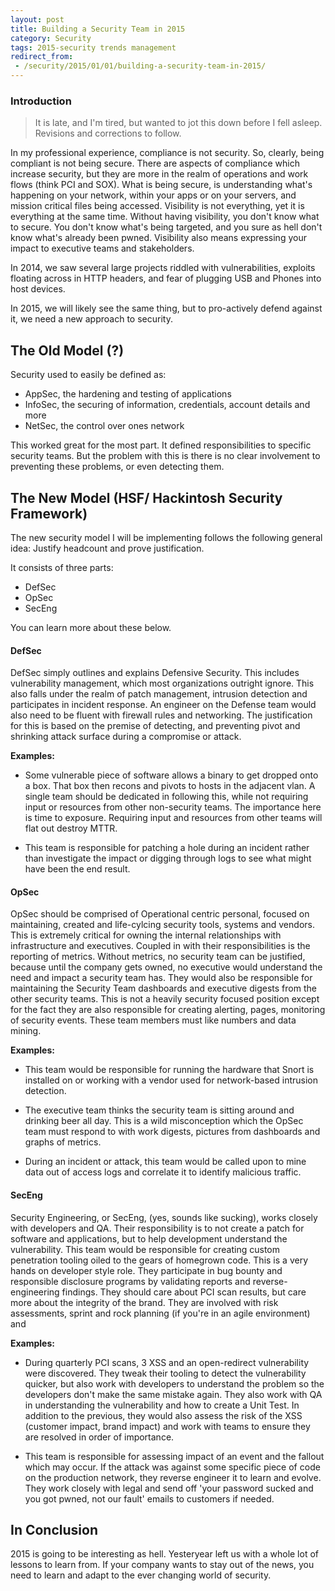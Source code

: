 ```yaml
---
layout: post
title: Building a Security Team in 2015
category: Security
tags: 2015-security trends management
redirect_from:
 - /security/2015/01/01/building-a-security-team-in-2015/
---
```


### Introduction
> It is late, and I'm tired, but wanted to jot this down before I fell asleep. Revisions and corrections to follow.

In my professional experience, compliance is not security. So, clearly, being compliant is not being secure. There are aspects of compliance which increase security, but they are more in the realm of operations and work flows (think PCI and SOX). What is being secure, is understanding what's happening on your network, within your apps or on your servers, and mission critical files being accessed. Visibility is not everything, yet it is everything at the same time. Without having visibility, you don't know what to secure. You don't know what's being targeted, and you sure as hell don't know what's already been pwned. Visibility also means expressing your impact to executive teams and stakeholders.

In 2014, we saw several large projects riddled with vulnerabilities, exploits floating across in HTTP headers, and fear of plugging USB and Phones into host devices. 

In 2015, we will likely see the same thing, but to pro-actively defend against it, we need a new approach to security.

## The Old Model (?)

Security used to easily be defined as:

  - AppSec, the hardening and testing of applications
  - InfoSec, the securing of information, credentials, account details and more
  - NetSec, the control over ones network

This worked great for the most part. It defined responsibilities to specific security teams. But the problem with this is there is no clear involvement to preventing these problems, or even detecting them.

## The New Model (HSF/ Hackintosh Security Framework)

The new security model I will be implementing follows the following general idea: Justify headcount and prove justification.

It consists of three parts:

  - DefSec
  - OpSec
  - SecEng

You can learn more about these below.

#### DefSec

DefSec simply outlines and explains Defensive Security. This includes vulnerability management, which most organizations outright ignore. This also falls under the realm of patch management, intrusion detection and participates in incident response. An engineer on the Defense team would also need to be fluent with firewall rules and networking. The justification for this is based on the premise of detecting, and preventing pivot and shrinking attack surface during a compromise or attack.

**Examples:** 

  - Some vulnerable piece of software allows a binary to get dropped onto a box. That box then recons and pivots to hosts in the adjacent vlan. A single team should be dedicated in following this, while not requiring input or resources from other non-security teams. The importance here is time to exposure. Requiring input and resources from other teams will flat out destroy MTTR.

  - This team is responsible for patching a hole during an incident rather than investigate the impact or digging through logs to see what might have been the end result.


#### OpSec

OpSec should be comprised of Operational centric personal, focused on maintaining, created and life-cylcing security tools, systems and vendors. This is extremely critical for owning the internal relationships with infrastructure and executives. Coupled in with their responsibilities is the reporting of metrics. Without metrics, no security team can be justified, because until the company gets owned, no executive would understand the need and impact a security team has. They would also be responsible for maintaining the Security Team dashboards and executive digests from the other security teams. This is not a heavily security focused position except for the fact they are also responsible for creating alerting, pages, monitoring of security events. These team members must like numbers and data mining. 

**Examples:** 

  - This team would be responsible for running the hardware that Snort is installed on or working with a vendor used for network-based intrusion detection.

  - The executive team thinks the security team is sitting around and drinking beer all day. This is a wild misconception which the OpSec team must respond to with work digests, pictures from dashboards and graphs of metrics.

  - During an incident or attack, this team would be called upon to mine data out of access logs and correlate it to identify malicious traffic.


#### SecEng

Security Engineering, or SecEng, (yes, sounds like sucking), works closely with developers and QA. Their responsibility is to not create a patch for software and applications, but to help development understand the vulnerability. This team would be responsible for creating custom penetration tooling oiled to the gears of homegrown code. This is a very hands on developer style role. They participate in bug bounty and responsible disclosure programs by validating reports and reverse-engineering findings. They should care about PCI scan results, but care more about the integrity of the brand. They are involved with risk assessments, sprint and rock planning (if you're in an agile environment) and 

**Examples:**

  - During quarterly PCI scans, 3 XSS and an open-redirect vulnerability were discovered. They tweak their tooling to detect the vulnerability quicker, but also work with developers to understand the problem so the developers don't make the same mistake again. They also work with QA in understanding the vulnerability and how to create a Unit Test. In addition to the previous, they would also assess the risk of the XSS (customer impact, brand impact) and work with teams to ensure they are resolved in order of importance.

  - This team is responsible for assessing impact of an event and the fallout which may occur. If the attack was against some specific piece of code on the production network, they reverse engineer it to learn and evolve. They work closely with legal and send off 'your password sucked and you got pwned, not our fault' emails to customers if needed.

## In Conclusion

2015 is going to be interesting as hell. Yesteryear left us with a whole lot of lessons to learn from. If your company wants to stay out of the news, you need to learn and adapt to the ever changing world of security. 

